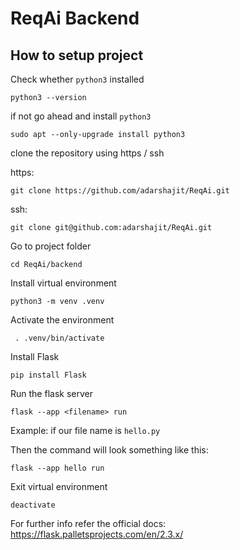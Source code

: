 # ReqAi Backend

## How to setup project

Check whether `python3` installed

```
python3 --version
```

if not go ahead and install `python3`

```
sudo apt --only-upgrade install python3
```

clone the repository using https / ssh

https:

```
git clone https://github.com/adarshajit/ReqAi.git
```

ssh:

```
git clone git@github.com:adarshajit/ReqAi.git
```

Go to project folder

```
cd ReqAi/backend
```

Install virtual environment

```
python3 -m venv .venv
```

Activate the environment

```
 . .venv/bin/activate
```

Install Flask

```
pip install Flask
```

Run the flask server

```
flask --app <filename> run
```

Example: if our file name is `hello.py`

Then the command will look something like this:

```
flask --app hello run
```

Exit virtual environment

```
deactivate
```

For further info refer the official docs: https://flask.palletsprojects.com/en/2.3.x/
